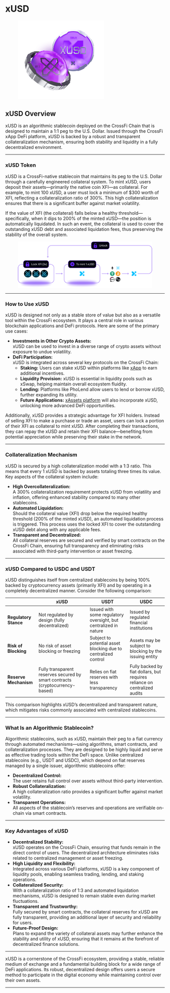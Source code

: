 # xUSD

<figure><img src="../.gitbook/assets/xusd.webp" alt="" width="273"><figcaption></figcaption></figure>

## xUSD Overview

xUSD is an algorithmic stablecoin deployed on the CrossFi Chain that is designed to maintain a 1:1 peg to the U.S. Dollar. Issued through the CrossFi xApp DeFi platform, xUSD is backed by a robust and transparent collateralization mechanism, ensuring both stability and liquidity in a fully decentralized environment.

***

### xUSD Token

xUSD is a CrossFi-native stablecoin that maintains its peg to the U.S. Dollar through a carefully engineered collateral system. To mint xUSD, users deposit their assets—primarily the native coin XFI—as collateral. For example, to mint 100 xUSD, a user must lock a minimum of $300 worth of XFI, reflecting a collateralization ratio of 300%. This high collateralization ensures that there is a significant buffer against market volatility.

If the value of XFI (the collateral) falls below a healthy threshold—specifically, when it dips to 200% of the minted xUSD—the position is automatically liquidated. In such an event, the collateral is used to cover the outstanding xUSD debt and associated liquidation fees, thus preserving the stability of the overall system.

<figure><img src="../.gitbook/assets/image (13).png" alt=""><figcaption></figcaption></figure>

***

### How to Use xUSD

xUSD is designed not only as a stable store of value but also as a versatile tool within the CrossFi ecosystem. It plays a central role in various blockchain applications and DeFi protocols. Here are some of the primary use cases:

* **Investments in Other Crypto Assets:**\
  xUSD can be used to invest in a diverse range of crypto assets without exposure to undue volatility.
* **DeFi Participation:**\
  xUSD is integrated across several key protocols on the CrossFi Chain:
  * **Staking:** Users can stake xUSD within platforms like [xApp](../ecosystem/xapp/) to earn additional incentives.
  * **Liquidity Provision:** xUSD is essential in liquidity pools such as xSwap, helping maintain overall ecosystem fluidity.
  * **Lending:** Platforms like PhoLend allow users to lend or borrow xUSD, further expanding its utility.
  * **Future Applications:** [xAssets platform](../ecosystem/xassets.md) will also incorporate xUSD, unlocking more advanced DeFi opportunities.

Additionally, xUSD provides a strategic advantage for XFI holders. Instead of selling XFI to make a purchase or trade an asset, users can lock a portion of their XFI as collateral to mint xUSD. After completing their transactions, they can repay the xUSD and retain their XFI balance—benefiting from potential appreciation while preserving their stake in the network.

***

### Collateralization Mechanism

xUSD is secured by a high collateralization model with a 1:3 ratio. This means that every 1 xUSD is backed by assets totaling three times its value. Key aspects of the collateral system include:

* **High Overcollateralization:**\
  A 300% collateralization requirement protects xUSD from volatility and inflation, offering enhanced stability compared to many other stablecoins.
* **Automated Liquidation:**\
  Should the collateral value (XFI) drop below the required healthy threshold (200% of the minted xUSD), an automated liquidation process is triggered. This process uses the locked XFI to cover the outstanding xUSD debt along with any applicable fees.
* **Transparent and Decentralized:**\
  All collateral reserves are secured and verified by smart contracts on the CrossFi Chain, ensuring full transparency and eliminating risks associated with third-party intervention or asset freezing.

***

### xUSD Compared to USDC and USDT

xUSD distinguishes itself from centralized stablecoins by being 100% backed by cryptocurrency assets (primarily XFI) and by operating in a completely decentralized manner. Consider the following comparison:

|                       | **xUSD**                                                                     | **USDT**                                                         | **USDC**                                                                  |
| --------------------- | ---------------------------------------------------------------------------- | ---------------------------------------------------------------- | ------------------------------------------------------------------------- |
| **Regulatory Stance** | Not regulated by design (fully decentralized)                                | Issued with some regulatory oversight, but centralized in nature | Issued by regulated financial institutions                                |
| **Risk of Blocking**  | No risk of asset blocking or freezing                                        | Subject to potential asset blocking due to centralized control   | Assets may be subject to blocking by the issuing entity                   |
| **Reserve Mechanism** | Fully transparent reserves secured by smart contracts (cryptocurrency-based) | Relies on fiat reserves with less transparency                   | Fully backed by fiat dollars, but requires reliance on centralized audits |

This comparison highlights xUSD’s decentralized and transparent nature, which mitigates risks commonly associated with centralized stablecoins.

***

### What Is an Algorithmic Stablecoin?

Algorithmic stablecoins, such as xUSD, maintain their peg to a fiat currency through automated mechanisms—using algorithms, smart contracts, and collateralization processes. They are designed to be highly liquid and serve as effective trading tools within the DeFi space. Unlike centralized stablecoins (e.g., USDT and USDC), which depend on fiat reserves managed by a single issuer, algorithmic stablecoins offer:

* **Decentralized Control:**\
  The user retains full control over assets without third-party intervention.
* **Robust Collateralization:**\
  A high collateralization ratio provides a significant buffer against market volatility.
* **Transparent Operations:**\
  All aspects of the stablecoin’s reserves and operations are verifiable on-chain via smart contracts.

***

### Key Advantages of xUSD

* **Decentralized Stability:**\
  xUSD operates on the CrossFi Chain, ensuring that funds remain in the direct control of users. The decentralized architecture eliminates risks related to centralized management or asset freezing.
* **High Liquidity and Flexibility:**\
  Integrated across various DeFi platforms, xUSD is a key component of liquidity pools, enabling seamless trading, lending, and staking operations.
* **Collateralized Security:**\
  With a collateralization ratio of 1:3 and automated liquidation mechanisms, xUSD is designed to remain stable even during market fluctuations.
* **Transparent and Trustworthy:**\
  Fully secured by smart contracts, the collateral reserves for xUSD are fully transparent, providing an additional layer of security and reliability for users.
* **Future-Proof Design:**\
  Plans to expand the variety of collateral assets may further enhance the stability and utility of xUSD, ensuring that it remains at the forefront of decentralized finance solutions.

***

xUSD is a cornerstone of the CrossFi ecosystem, providing a stable, reliable medium of exchange and a fundamental building block for a wide range of DeFi applications. Its robust, decentralized design offers users a secure method to participate in the digital economy while maintaining control over their own assets.

***

